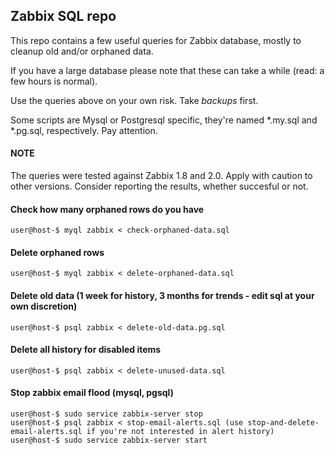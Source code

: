 ## Zabbix SQL repo

This repo contains a few useful queries for Zabbix database, mostly to cleanup old and/or orphaned data.

If you have a large database please note that these can take a while (read: a few hours is normal).

Use the queries above on your own risk. Take *backups* first.

Some scripts are Mysql or Postgresql specific, they're named *.my.sql and *.pg.sql, respectively. Pay attention.

#### NOTE
The queries were tested against Zabbix 1.8 and 2.0. Apply with caution to other versions. Consider reporting the results, whether succesful or not.


#### Check how many orphaned rows do you have

    user@host-$ myql zabbix < check-orphaned-data.sql

#### Delete orphaned rows

    user@host-$ myql zabbix < delete-orphaned-data.sql

#### Delete old data (1 week for history, 3 months for trends - edit sql at your own discretion)

    user@host-$ psql zabbix < delete-old-data.pg.sql

#### Delete all history for disabled items

    user@host-$ psql zabbix < delete-unused-data.sql

#### Stop zabbix email flood (mysql, pgsql)

    user@host-$ sudo service zabbix-server stop
    user@host-$ psql zabbix < stop-email-alerts.sql (use stop-and-delete-email-alerts.sql if you're not interested in alert history)
    user@host-$ sudo service zabbix-server start
